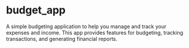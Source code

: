 # budget_app
A simple budgeting application to help you manage and track your expenses and income. This app provides features for budgeting, tracking transactions, and generating financial reports.

